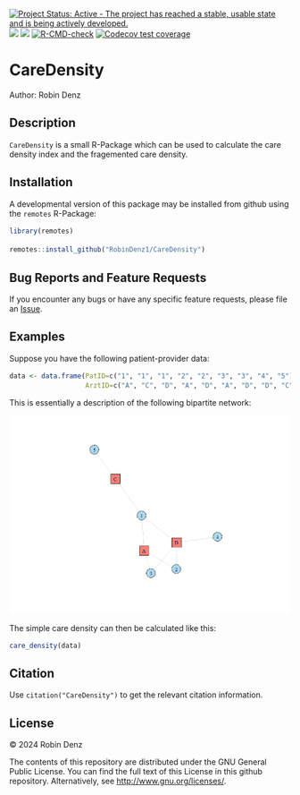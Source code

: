 <!-- badges: start -->
[![Project Status: Active - The project has reached a stable, usable state and is being actively developed.](https://www.repostatus.org/badges/latest/active.svg)](https://www.repostatus.org/#active)
[![](https://www.r-pkg.org/badges/version/CareDensity?color=green)](https://cran.r-project.org/package=CareDensity)
[![](http://cranlogs.r-pkg.org/badges/grand-total/CareDensity?color=blue)](https://cran.r-project.org/package=CareDensity)
[![R-CMD-check](https://github.com/RobinDenz1/CareDensity/actions/workflows/R-CMD-check.yaml/badge.svg)](https://github.com/RobinDenz1/CareDensity/actions/workflows/R-CMD-check.yaml)
[![Codecov test coverage](https://codecov.io/gh/RobinDenz1/CareDensity/branch/main/graph/badge.svg)](https://app.codecov.io/gh/RobinDenz1/CareDensity?branch=main)
<!-- badges: end -->

# CareDensity

Author: Robin Denz

## Description

`CareDensity` is a small R-Package which can be used to calculate the care density index and the fragemented care density.

## Installation

A developmental version of this package may be installed from github using the `remotes` R-Package:

```R
library(remotes)

remotes::install_github("RobinDenz1/CareDensity")
```

## Bug Reports and Feature Requests

If you encounter any bugs or have any specific feature requests, please file an [Issue](https://github.com/RobinDenz1/CareDensity/issues).

## Examples

Suppose you have the following patient-provider data:

```R
data <- data.frame(PatID=c("1", "1", "1", "2", "2", "3", "3", "4", "5"),
                   ArztID=c("A", "C", "D", "A", "D", "A", "D", "D", "C"))
```

This is essentially a description of the following bipartite network:

<img src="man/figures/example_network.png" />

The simple care density can then be calculated like this:

```R
care_density(data)
```

## Citation

Use `citation("CareDensity")` to get the relevant citation information.

## License

© 2024 Robin Denz

The contents of this repository are distributed under the GNU General Public License. You can find the full text of this License in this github repository. Alternatively, see <http://www.gnu.org/licenses/>.
